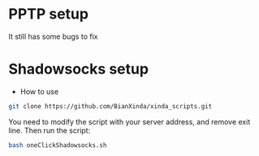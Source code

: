 # PPTP setup
It still has some bugs to fix

# Shadowsocks setup
* How to use
```bash
git clone https://github.com/BianXinda/xinda_scripts.git
```
You need to modify the script with your server address, and remove exit line. Then run the script:
```bash
bash oneClickShadowsocks.sh
```
